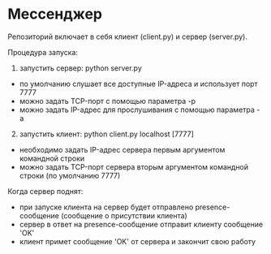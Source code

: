 # Мессенджер

Репозиторий включает в себя клиент (client.py) и сервер (server.py).

Процедура запуска:
1) запустить сервер: python server.py
- по умолчанию слушает все доступные IP-адреса и использует порт 7777
- можно задать TCP-порт с помощью параметра -p <port>
- можно задать IP-адрес для прослушивания с помощью параметра -a <addr>
2) запустить клиент: python client.py localhost [7777]
- необходимо задать IP-адрес сервера первым аргументом командной строки
- можно задать TCP-порт сервера вторым аргументом командной строки (по умолчанию 7777)

Когда сервер поднят:
- при запуске клиента на сервер будет отправлено presence-сообщение (сообщение о присутствии клиента)
- сервер в ответ на presence-сообщение отправит клиенту сообщение 'OK'
- клиент примет сообщение 'OK' от сервера и закончит свою работу
